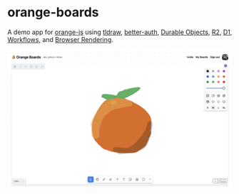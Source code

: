 # orange-boards

A demo app for [orange-js](https://orange-js.dev/) using [tldraw](https://tldraw.com/), [better-auth](https://www.better-auth.com/), [Durable Objects](https://developers.cloudflare.com/durable-objects/), [R2](https://developers.cloudflare.com/r2/), [D1](https://developers.cloudflare.com/d1/), [Workflows](https://developers.cloudflare.com/workflows/), and [Browser Rendering](https://developers.cloudflare.com/browser-rendering/).

![alt text](screenshots/image.png)